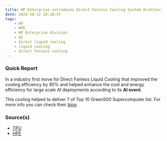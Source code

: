 ```yaml
---
title: HP Enterprise introduces Direct Fanless Cooling System Architecture
date: 2024-10-12 20:10:57
tags:
    - HP
    - HPE
    - HP Enterprise division
    - AI
    - direct liquid cooling
    - liquid cooling
    - direct fanless cooling
---
```


### Quick Report

In a industry first move for Direct Fanless Liquid Cooling that improved the cooling efficiency by 90% and helped enhance the cost and energy efficiency for large scale AI deployments according to its **AI event**.

This cooling helped to deliver 7 of Top 10 Green500 Supercomputer list. For more info you can check their [blog][def]
<!-- more -->

### Source(s)

- [TPU][def2]
- [HPE][def]

[def]: https://www.hpe.com/us/en/newsroom/press-release/2024/10/hpe-announces-industrys-first-100-fanless-direct-liquid-cooling-systems-architecture.html
[def2]: https://www.techpowerup.com/327586/hpe-announces-industrys-first-100-fanless-direct-liquid-cooling-systems-architecture
